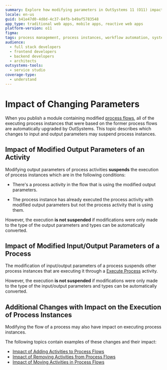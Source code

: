 ```yaml
---
summary: Explore how modifying parameters in OutSystems 11 (O11) impacts the execution of process instances.
locale: en-us
guid: b41e47d0-4d8d-4c37-84fb-b49af5783548
app_type: traditional web apps, mobile apps, reactive web apps
platform-version: o11
figma:
tags: process management, process instances, workflow automation, system behavior, parameter modification
audience:
  - full stack developers
  - frontend developers
  - backend developers
  - architects
outsystems-tools:
  - service studio
coverage-type:
  - understand
---
```


# Impact of Changing Parameters

When you publish a module containing modified [process flows](../process-flow/process-flow-editor.md), all of the executing process instances that were based on the former process flows are automatically upgraded by OutSystems. This topic describes which changes to input and output parameters may suspend process instances.

## Impact of Modified Output Parameters of an Activity

Modifying output parameters of process activities **suspends** the execution of process instances which are in the following conditions:

* There's a process activity in the flow that is using the modified output parameters.

* The process instance has already executed the process activity with modified output parameters but not the process activity that is using them.

However, the execution **is not suspended** if modifications were only made to the type of the output parameters and types can be automatically converted.

## Impact of Modified Input/Output Parameters of a Process

The modification of input/output parameters of a process suspends other process instances that are executing it through a [Execute Process](<../../../ref/lang/auto/class-execute-process.md>) activity.

However, the execution **is not suspended** if modifications were only made to the type of the input/output parameters and types can be automatically converted.

## Additional Changes with Impact on the Execution of Process Instances

Modifying the flow of a process may also have impact on executing process instances.

The following topics contain examples of these changes and their impact:

* [Impact of Adding Activities to Process Flows](impact-add-activities.md)
* [Impact of Removing Activities from Process Flows](impact-delete-activities.md)
* [Impact of Moving Activities in Process Flows](impact-move-activities.md)
